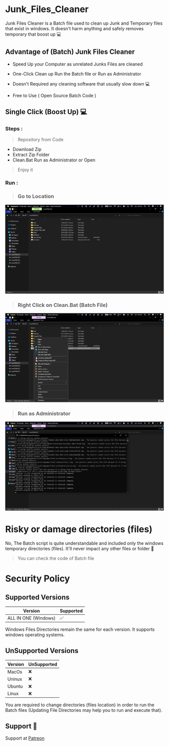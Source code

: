 # Junk_Files_Cleaner

Junk Files Cleaner is a Batch file used to clean up Junk and Temporary files that exist in windows. It doesn't harm anything and safely removes temporary that boost up 💻

## Advantage of (Batch) Junk Files Cleaner

- Speed Up your Computer as unrelated Junks Files are cleaned

- One-Click Clean up Run the Batch file or Run as Administrator

- Doesn't Required any cleaning software that usually slow down 💻

- Free to Use ( Open Source Batch Code ) 

## Single Click (Boost Up) 💻

### Steps :

> Repository from Code 
- Download Zip 
- Extract Zip Folder
- Clean.Bat Run as Administrator or Open
> Enjoy it

### Run :

> ### Go to Location

<p align="left">
  <img alt="" style="{max-height: 20px}" src="./Junk File Cleaner (Running Process)/Go to Location.PNG">
</p>

> ### Right Click on Clean.Bat (Batch File)

<p align="left">
  <img alt="" style="{max-height: 20px}" src="./Junk File Cleaner (Running Process)/Right Click Clean.PNG">
</p>

> ### Run as Administrator 

<p align="left">
  <img alt="" style="{max-height: 20px}" src="./Junk File Cleaner (Running Process)/Run as Administrator.PNG">
</p>


# Risky or damage directories (files)

No, The Batch script is quite understandable and included only the windows temporary directories (files). It'll never impact any other files or folder 📂 

> You can check the code of Batch file

# Security Policy

## Supported Versions

| Version | Supported          |
| ------- | ------------------ |
| ALL IN ONE (Windows)   | :white_check_mark: |

Windows Files Directories remain the same for each version. It supports windows operating systems.

## UnSupported Versions

| Version | UnSupported          |
| ------- | ------------------ |
| MacOs   | :x:                |
| Uninux   | :x:                |
| Ubuntu   | :x:                |
| Linux   | :x:                |

You are required to change directories (files location) in order to run the Batch files (Updating File Directories may help you to run and execute that).

## Support 💓

Support at <a href="https://www.patreon.com/ossamamehmood" target="_blank">Patreon</a>
